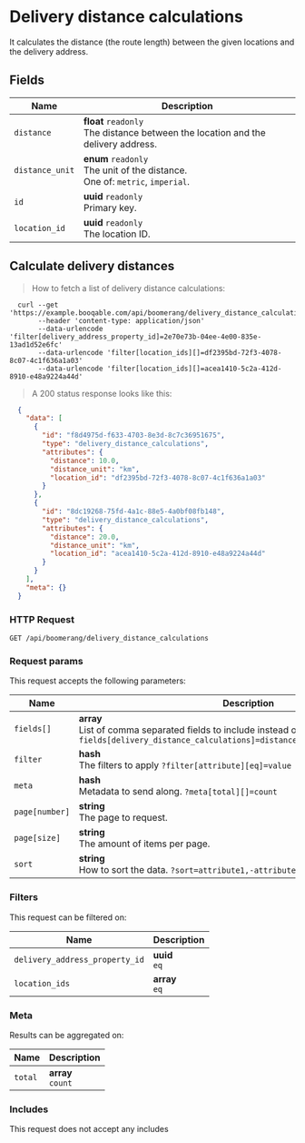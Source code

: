 # Delivery distance calculations

It calculates the distance (the route length) between the given locations and the delivery address.

## Fields

 Name | Description
-- | --
`distance` | **float** `readonly`<br>The distance between the location and the delivery address.
`distance_unit` | **enum** `readonly`<br>The unit of the distance.<br>One of: `metric`, `imperial`.
`id` | **uuid** `readonly`<br>Primary key.
`location_id` | **uuid** `readonly`<br>The location ID.


## Calculate delivery distances


> How to fetch a list of delivery distance calculations:

```shell
  curl --get 'https://example.booqable.com/api/boomerang/delivery_distance_calculations'
       --header 'content-type: application/json'
       --data-urlencode 'filter[delivery_address_property_id]=2e70e73b-04ee-4e00-835e-13ad1d52e6fc'
       --data-urlencode 'filter[location_ids][]=df2395bd-72f3-4078-8c07-4c1f636a1a03'
       --data-urlencode 'filter[location_ids][]=acea1410-5c2a-412d-8910-e48a9224a44d'
```

> A 200 status response looks like this:

```json
  {
    "data": [
      {
        "id": "f8d4975d-f633-4703-8e3d-8c7c36951675",
        "type": "delivery_distance_calculations",
        "attributes": {
          "distance": 10.0,
          "distance_unit": "km",
          "location_id": "df2395bd-72f3-4078-8c07-4c1f636a1a03"
        }
      },
      {
        "id": "8dc19268-75fd-4a1c-88e5-4a0bf08fb148",
        "type": "delivery_distance_calculations",
        "attributes": {
          "distance": 20.0,
          "distance_unit": "km",
          "location_id": "acea1410-5c2a-412d-8910-e48a9224a44d"
        }
      }
    ],
    "meta": {}
  }
```

### HTTP Request

`GET /api/boomerang/delivery_distance_calculations`

### Request params

This request accepts the following parameters:

Name | Description
-- | --
`fields[]` | **array** <br>List of comma separated fields to include instead of the default fields. `?fields[delivery_distance_calculations]=distance,distance_unit,location_id`
`filter` | **hash** <br>The filters to apply `?filter[attribute][eq]=value`
`meta` | **hash** <br>Metadata to send along. `?meta[total][]=count`
`page[number]` | **string** <br>The page to request.
`page[size]` | **string** <br>The amount of items per page.
`sort` | **string** <br>How to sort the data. `?sort=attribute1,-attribute2`


### Filters

This request can be filtered on:

Name | Description
-- | --
`delivery_address_property_id` | **uuid** <br>`eq`
`location_ids` | **array** <br>`eq`


### Meta

Results can be aggregated on:

Name | Description
-- | --
`total` | **array** <br>`count`


### Includes

This request does not accept any includes